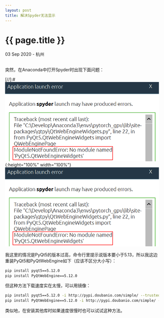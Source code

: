 ```yaml
---
layout: post
title: 解决Spyder无法显示
---
```


{{ page.title }}
================

<p class="meta">03 Sep 2020 - 杭州</p>

<br> 
突然，在Anaconda中打开Spyder时出现下面问题：


[//]:#![img](https://github.com/doycode/doycode.github.io/blob/master/images/blogPics/private/develop/spyder_no_display.png?raw=true){:height="100%" width="100%"}
<img src="/images/blogPics/private/develop/spyder_no_display.png"/>

我这里的情况是PyQt5的版本过高，命令行里提示说版本要小于5.13，所以我这边重装PyQt5和PyQtWebEngine如下（应该不区分大小写）：

```bash
pip install pyqt5==5.12.0
pip install PyQtWebEngine==5.12.0
```
但这种方法下载速度实在太慢，可以用镜像：
```bash
pip install pyqt5==5.12.0 -i http://pypi.doubanio.com/simple/ --trusted-host pypi.doubanio.com
pip install PyQtWebEngine==5.12.0 -i http://pypi.doubanio.com/simple/ --trusted-host pypi.doubanio.com
```
类似地，在安装其他库时如果速度很慢时也可以试试这种方法。

<br>
